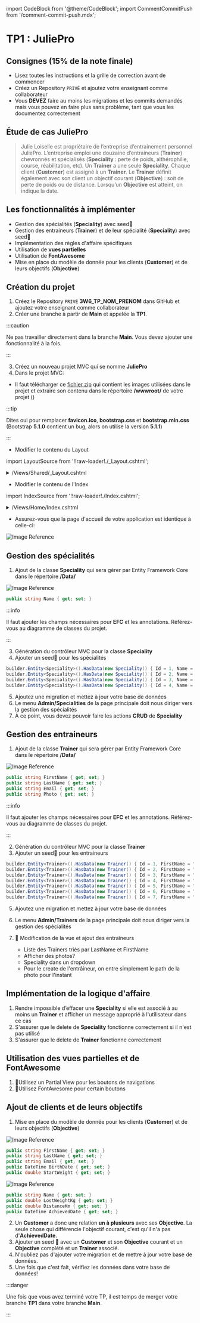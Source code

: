 import CodeBlock from '@theme/CodeBlock';
import CommentCommitPush from '/comment-commit-push.mdx';

# TP1 : JuliePro

## Consignes (15% de la note finale)

- Lisez toutes les instructions et la grille de correction avant de commencer
- Créez un Repository ``PRIVÉ`` et ajoutez votre enseignant comme collaborateur
- Vous **DEVEZ** faire au moins les migrations et les commits demandés mais vous pouvez en faire plus sans problème, tant que vous les documentez correctement

## Étude de cas JuliePro
> Julie Loiselle est propriétaire de l’entreprise d’entrainement personnel JuliePro. L’entreprise emploi une douzaine d’entraineurs (**Trainer**) chevronnés et spécialisés (**Speciality** : perte de poids, althérophilie, course, réabilitation, etc).
Un **Trainer** a une seule **Speciality**.
Chaque client (**Customer**) est assigné à un **Trainer**.
Le **Trainer** définit également avec son client un objectif courant (**Objective**) : soit de perte de poids ou de distance. Lorsqu’un **Objective** est atteint, on indique la date.

## Les fonctionnalités à implémenter

- Gestion des spécialités (**Speciality**) avec seed🌱
- Gestion des entraineurs (**Trainer**) et de leur spécialité (**Speciality**) avec seed🌱
- Implémentation des règles d'affaire spécifiques
- Utilisation de **vues partielles**
- Utilisation de **FontAwesome**
- Mise en place du modèle de donnée pour les clients (**Customer**) et de leurs objectifs (**Objective**)

## Création du projet
1.	Créez le Repository ``PRIVÉ`` **3W6_TP_NOM_PRENOM** dans GitHub et ajoutez votre enseignant comme collaborateur
2.	Créer une branche à partir de **Main** et appelée la **TP1**.

:::caution

Ne pas travailler directement dans la branche **Main**. Vous devez ajouter une fonctionnalité à la fois.

:::

3.	Créez un nouveau projet MVC qui se nomme **JuliePro**
4.	Dans le projet MVC:

- Il faut télécharger ce [fichier zip](/tps/tp1/TP1_FichiersComplementaires.zip) qui contient les images utilisées dans le projet et extraire son contenu dans le répertoire **/wwwroot/** de votre projet ()

:::tip

Dites oui pour remplacer **favicon.ico**, **bootstrap.css** et **bootstrap.min.css** (Bootstrap **5.1.0** contient un bug, alors on utilise la version **5.1.1**)

:::

- Modifier le contenu du Layout

import LayoutSource from '!!raw-loader!./_Layout.cshtml';

<details><summary>/Views/Shared/_Layout.cshtml</summary>
<p>
<CodeBlock language="html" title="_Layout.cshtml">{LayoutSource}</CodeBlock>
</p>
</details>

- Modifier le contenu de l'Index

import IndexSource from '!!raw-loader!./Index.cshtml';

<details><summary>/Views/Home/Index.cshtml</summary>
<p>
<CodeBlock language="html" title="Index.cshtml">{IndexSource}</CodeBlock>
</p>
</details>

- Assurez-vous que la page d'accueil de votre application est identique à celle-ci:

![Image Reference](/tps/tp1/ReferenceProjet.png)

<CommentCommitPush/>

## Gestion des spécialités
1.	Ajout de la classe **Speciality** qui sera gérer par Entity Framework Core dans le répertoire **/Data/**

![Image Reference](/tps/tp1/diagrammeSpeciality.png)

```csharp title="Speciality"
public string Name { get; set; }
```

:::info

Il faut ajouter les champs nécessaires pour **EFC** et les annotations. Référez-vous au diagramme de classes du projet.

:::

3.	Génération du contrôleur MVC pour la classe **Speciality**
4.	Ajouter un seed🌱 pour les spécialités
```csharp title="Seed des spécialités"
builder.Entity<Speciality>().HasData(new Speciality() { Id = 1, Name = "Perte de poids" });
builder.Entity<Speciality>().HasData(new Speciality() { Id = 2, Name = "Course" });
builder.Entity<Speciality>().HasData(new Speciality() { Id = 3, Name = "Althérophilie" });
builder.Entity<Speciality>().HasData(new Speciality() { Id = 4, Name = "Réhabilitation" });
```
5.	Ajoutez une migration et mettez à jour votre base de données
6.  Le menu **Admin/Specialities** de la page principale doit nous diriger vers la gestion des spécialités
7.  À ce point, vous devez pouvoir faire les actions **CRUD** de **Speciality**

<CommentCommitPush/>

## Gestion des entraineurs
1.	Ajout de la classe **Trainer** qui sera gérer par Entity Framework Core dans le répertoire **/Data/**

![Image Reference](/tps/tp1/diagrammeTrainer.png)

```csharp title="Trainer"
public string FirstName { get; set; }
public string LastName { get; set; }
public string Email { get; set; }
public string Photo { get; set; }
```

:::info

Il faut ajouter les champs nécessaires pour **EFC** et les annotations. Référez-vous au diagramme de classes du projet.

:::

2.	Génération du contrôleur MVC pour la classe **Trainer**
3.	Ajouter un seed🌱 pour les entraineurs
```csharp title="Seed des entraineurs"
builder.Entity<Trainer>().HasData(new Trainer() { Id = 1, FirstName = "Chrystal", LastName = "Lapierre", TrainerEmail = "Chrystal.lapierre@juliepro.ca", SpecialityId= 1, Photo = ""});
builder.Entity<Trainer>().HasData(new Trainer() { Id = 2, FirstName = "Félix", LastName = "Trudeau", TrainerEmail = "Felix.trudeau@juliePro.ca", SpecialityId = 2, Photo = "" });
builder.Entity<Trainer>().HasData(new Trainer() { Id = 3, FirstName = "François", LastName = "Saint-John", TrainerEmail = "Frank.StJohn@juliepro.ca", SpecialityId = 1, Photo = "" });
builder.Entity<Trainer>().HasData(new Trainer() { Id = 4, FirstName = "Jean-Claude", LastName = "Bastien", TrainerEmail = "JC.Bastien@juliepro.ca", SpecialityId = 4, Photo = "" });
builder.Entity<Trainer>().HasData(new Trainer() { Id = 5, FirstName = "Jin Lee", LastName = "Godette", TrainerEmail = "JinLee.godette@juliepro.ca", SpecialityId = 3, Photo = "" });
builder.Entity<Trainer>().HasData(new Trainer() { Id = 6, FirstName = "Karine", LastName = "Lachance", TrainerEmail = "Karine.Lachance@juliepro.ca", SpecialityId = 2, Photo = "" });
builder.Entity<Trainer>().HasData(new Trainer() { Id = 7, FirstName = "Ramone", LastName = "Esteban", TrainerEmail = "Ramone.Esteban@juliepro.ca", SpecialityId = 3, Photo = "" });
```
5.	Ajoutez une migration et mettez à jour votre base de données
6.  Le menu **Admin/Trainers** de la page principale doit nous diriger vers la gestion des spécialités

7. 🚧 Modification de la vue et ajout des entraîneurs
   - Liste des Trainers triés par LastName et FirstName
   - Afficher des photos?
   - Speciality dans un dropdown
   - Pour le create de l'entrâineur, on entre simplement le path de la photo pour l'instant

<CommentCommitPush/>

## Implémentation de la logique d'affaire
1. Rendre impossible d’effacer une **Speciality** si elle est associé à au moins un **Trainer** et afficher un message approprié à l'utilisateur dans ce cas
2. S'assurer que le delete de **Speciality** fonctionne correctement si il n'est pas utilisé
3. S'assurer que le delete de **Trainer** fonctionne correctement

<CommentCommitPush/>

## Utilisation des vues partielles et de FontAwesome
1.	🚧Utilisez un Partial View pour les boutons de navigations
2.	🚧Utilisez FontAwesome pour certain boutons

<CommentCommitPush/>

## Ajout de clients et de leurs objectifs
1.	Mise en place du modèle de donnée pour les clients (**Customer**) et de leurs objectifs (**Objective**)

![Image Reference](/tps/tp1/diagrammeCustomer.png)

```csharp title="Customer"
public string FirstName { get; set; }
public string LastName { get; set; }
public string Email { get; set; }
public DateTime BirthDate { get; set; }
public double StartWeight { get; set; }
```

![Image Reference](/tps/tp1/diagrammeObjective.png)

```csharp title="Objective"
public string Name { get; set; }
public double LostWeightKg { get; set; }
public double DistanceKm { get; set; }
public DateTime AchievedDate { get; set; }
```

2. Un **Customer** a donc une relation **un à plusieurs** avec ses **Objective**. La seule chose qui différencie l'objectif courant, c'est qu'il n'a pas d'**AchievedDate**.
3. Ajouter un seed 🌱 avec un **Customer** et son **Objective** courant et un **Objective** complété et un **Trainer** associé.
4. N'oubliez pas d'ajouter votre migration et de mettre à jour votre base de données.
5. Une fois que c'est fait, vérifiez les données dans votre base de données!

<CommentCommitPush/>

:::danger

Une fois que vous avez terminé votre TP, il est temps de merger votre branche **TP1** dans votre branche **Main**.

:::